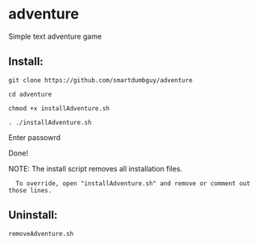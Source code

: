 # adventure
Simple text adventure game

## Install:

`git clone https://github.com/smartdumbguy/adventure`

`cd adventure`

`chmod +x installAdventure.sh`

`. ./installAdventure.sh`

Enter passowrd

Done!

NOTE: The install script removes all installation files. 

      To override, open "installAdventure.sh" and remove or comment out those lines.

## Uninstall:

`removeAdventure.sh`
